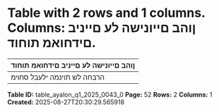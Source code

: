 # Table with 2 rows and 1 columns. Columns: ןוהב םייונישה לע םייניב םידחואמ תוחוד.

| ןוהב םייונישה לע םייניב םידחואמ תוחוד |
|---|
| הרבחה לש תוינמה ילעבל סחוימ |

**Table ID:** table_ayalon_q1_2025_0043_0
**Page:** 52
**Rows:** 2
**Columns:** 1
**Created:** 2025-08-27T20:30:29.565918
